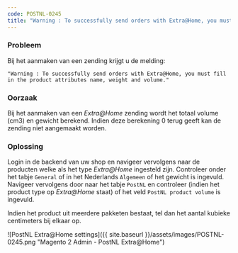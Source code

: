 ```yaml
---
code: POSTNL-0245
title: "Warning : To successfully send orders with Extra@Home, you must fill in the product attributes name, weight and volume."
---
```

### Probleem

Bij het aanmaken van een zending krijgt u de melding:
```text
"Warning : To successfully send orders with Extra@Home, you must fill in the product attributes name, weight and volume."
```

### Oorzaak

Bij het aanmaken van een *Extra@Home* zending wordt het totaal volume (cm3) en gewicht berekend. Indien deze berekening 0 terug geeft kan de zending niet aangemaakt worden.

### Oplossing
Login in de backend van uw shop en navigeer vervolgens naar de producten welke als het type *Extra@Home* ingesteld zijn. Controleer onder het tabje `General` of in het Nederlands `Algemeen` of het gewicht is ingevuld. Navigeer vervolgens door naar het tabje `PostNL` en controleer (indien het product type op *Extra@Home* staat) of het veld `PostNL product volume` is ingevuld.

Indien het product uit meerdere pakketen bestaat, tel dan het aantal kubieke centimeters bij elkaar op. 

![PostNL Extra@Home settings]({{ site.baseurl }}/assets/images/POSTNL-0245.png "Magento 2 Admin - PostNL Extra@Home")
